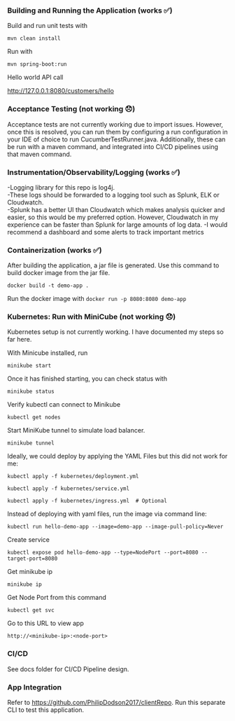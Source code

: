 ### Building and Running the Application  (works ✅)

Build and run unit tests with 

`mvn clean install
`

Run with 

`mvn spring-boot:run
`

Hello world API call

http://127.0.0.1:8080/customers/hello

### Acceptance Testing (not working 😞)

Acceptance tests are not currently working due to import issues.  However, once this is resolved, you can run them
by configuring a run configuration in your IDE of choice to run CucumberTestRunner.java.  Additionally, these can
be run with a maven command, and integrated into CI/CD pipelines using that maven command.

### Instrumentation/Observability/Logging  (works ✅)

-Logging library for this repo is log4j.  
-These logs should be forwarded to a logging tool such as Splunk, ELK or Cloudwatch.  
-Splunk has a better UI than Cloudwatch which
makes analysis quicker and easier, so this would be my preferred option.
However, Cloudwatch in my experience can be faster than Splunk
for large amounts of log data.
-I would recommend a dashboard and some alerts to track important metrics

### Containerization  (works ✅)

After building the application, a jar file is generated. Use this command to build docker image from the jar file.

`docker build -t demo-app .
`

Run the docker image with
`docker run -p 8080:8080 demo-app
`

### Kubernetes: Run with MiniCube (not working 😞)

Kubernetes setup is not currently working.  I have documented my steps so far here.

With Minicube installed, run

`minikube start
`

Once it has finished starting, you can check status with 

`minikube status
`

Verify kubectl can connect to Minikube

`kubectl get nodes
`

Start MiniKube tunnel to simulate load balancer.

`minikube tunnel`

Ideally, we could deploy by applying the YAML Files but this did not work for me:

`kubectl apply -f kubernetes/deployment.yml`

`kubectl apply -f kubernetes/service.yml`

`kubectl apply -f kubernetes/ingress.yml  # Optional`

Instead of deploying with yaml files, run the image via command line:

`kubectl run hello-demo-app --image=demo-app --image-pull-policy=Never`

Create service 

 `kubectl expose pod hello-demo-app --type=NodePort --port=8080 --target-port=8080`

 Get minikube ip

 `minikube ip`

Get Node Port from this command

`kubectl get svc`

Go to this URL to view app

`http://<minikube-ip>:<node-port>`

### CI/CD 

See docs folder for CI/CD Pipeline design.

### App Integration

Refer to https://github.com/PhilipDodson2017/clientRepo.  Run this separate CLI to test this application.
